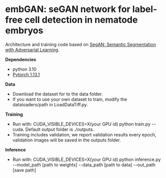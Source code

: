 # embGAN: seGAN network for label-free cell detection in nematode embryos

Architecture and training code based on [SegAN: Semantic Segmentation with Adversarial Learning](https://github.com/YuanXue1993/SegAN/).

**Dependencies**

- python 3.10
- [Pytorch 1.13.1](http://pytorch.org/)

**Data**

- Download the dataset for []() to the data folder.
- If you want to use your own dataset to train, modify the dataloaders/path in LoadDataTiff.py.

**Training**
- Run with: CUDA_VISIBLE_DEVICES=X(your GPU id) python train.py --cuda.
	Default output folder is ./outputs. 
- Training includes validation, we report validation results every epoch, validation images will be saved in the outputs folder.

**Inference**

- Run with: CUDA_VISIBLE_DEVICES=X(your GPU id) python inference.py --model_path [path to weights] --data_path [path to data] --out_path [save path]